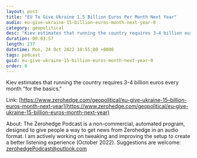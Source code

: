 ```yaml
---
layout: post
title: "EU To Give Ukraine 1.5 Billion Euros Per Month Next Year"
audio: eu-give-ukraine-15-billion-euros-month-next-year-0
category: geopolitical
desc: "Kiev estimates that running the country requires 3-4 billion euros every month &quot;for the basics.&quot;"
duration: 00:03:57
length: 237
datetime: Mon, 24 Oct 2022 10:55:00 +0000
tags: podcast
guid: eu-give-ukraine-15-billion-euros-month-next-year-0
order: 0
---
```

Kiev estimates that running the country requires 3-4 billion euros every month &quot;for the basics.&quot;

Link: [https://www.zerohedge.com/geopolitical/eu-give-ukraine-15-billion-euros-month-next-year](https://www.zerohedge.com/geopolitical/eu-give-ukraine-15-billion-euros-month-next-year)

About: The Zerohedge Podcast is a non-commercial, automated program, designed to give people a way to get news from Zerohedge in an audio format.  I am actively working on tweaking and improving the setup to create a better listening experience (October 2022).  Suggestions are welcome: [zerohedgePodcast@outlook.com](mailto:zerohedgePodcast@outlook.com)